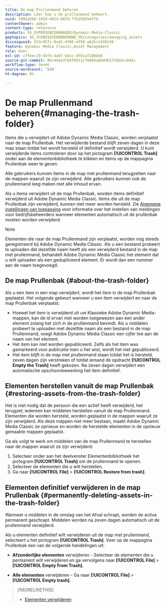 ```yaml
---
title: De map Prullenmand beheren
description: Leer hoe u de prullenmand beheert.
uuid: 3992a5b8-1919-4924-b07d-7fb25565effd
contentOwner: admin
content-type: reference
products: SG_EXPERIENCEMANAGER/Dynamic-Media-Classic
geptopics: SG_SCENESEVENONDEMAND_PK/categories/managing_assets
discoiquuid: 553c95fc-0a41-4f06-af50-a62bc1438149
feature: Dynamic Media Classic,Asset Management
role: User
exl-id: cffeec19-43fd-4a97-bdcc-df81af108ddd
source-git-commit: 8bc49ae3704f0551c70d68a0ddd63725bdcc645c
workflow-type: tm+mt
source-wordcount: '534'
ht-degree: 0%

---
```


# De map Prullenmand beheren{#managing-the-trash-folder}

Items die u verwijdert uit Adobe Dynamic Media Classic, worden verplaatst naar de map Prullenbak. Het verwijderde bestand blijft zeven dagen in deze map staan totdat het wordt hersteld of definitief wordt verwijderd. U kunt verwijderde items controleren door op het pictogram **[!UICONTROL Trash]** onder aan de elementenbibliotheek te klikken en items op de mappagina Prullenbak weer te geven.

Alle gebruikers kunnen items in de map met prullenmand terugzetten naar de mappen waaruit ze zijn verwijderd. Alle gebruikers kunnen ook de prullenmand leeg maken met alle inhoud ervan.

Als u items verwijdert uit de map Prullenbak, worden items definitief verwijderd uit Adobe Dynamic Media Classic. items die uit de map Prullenbak zijn verwijderd, kunnen niet meer worden hersteld. Zie [Algemene instellingen van toepassing](application-setup.md#general_settings) voor informatie over het instellen van meldingen voor bedrijfsbeheerders wanneer elementen automatisch uit de prullenbak moeten worden verwijderd.

>[!NOTE]
>
>Elementen die naar de map Prullenmand zijn verplaatst, worden nog steeds geregistreerd bij Adobe Dynamic Media Classic. Als u een bestand probeert te uploaden dat dezelfde naam heeft als een verwijderd bestand in de map met prullenmand, behandelt Adobe Dynamic Media Classic het element dat u wilt uploaden als een gedupliceerd element. Er wordt dan een nummer aan de naam toegevoegd.

## De map Prullenbak {#about-the-trash-folder}

Als u een item in een map verwijdert, wordt het item in de map Prullenbak geplaatst. Het volgende gebeurt wanneer u een item verwijdert en naar de map Prullenbak verplaatst:

* Hoewel het item is verwijderd uit uw Klassieke Adobe Dynamic Media-mappen, kan de id ervan niet worden toegewezen aan een ander element zolang het zich in de prullenmand bevindt. Als u middelen probeert te uploaden met dezelfde naam als een bestand in de map Prullenmand, voegt Adobe Dynamic Media Classic een cijfer toe aan de naam van het element.
* Het item kan niet worden gepubliceerd. Zelfs als het item was gemarkeerd voor publicatie toen u het wist, wordt het niet gepubliceerd.
* Het item blijft in de map met prullenmand staan totdat het is hersteld, zeven dagen zijn verstreken of totdat iemand de opdracht **[!UICONTROL Empty the Trash]** heeft gekozen. Na zeven dagen verwijdert een automatische opschoonbewerking het item definitief.

## Elementen herstellen vanuit de map Prullenbak {#restoring-assets-from-the-trash-folder}

Het is niet nodig dat de persoon die een actief heeft verwijderd, het terugzet; iedereen kan middelen herstellen vanuit de map Prullenmand. Elementen die worden hersteld, worden geplaatst in de mappen waaruit ze zijn verwijderd. Als deze mappen niet meer bestaan, maakt Adobe Dynamic Media Classic ze opnieuw en worden de herstelde elementen in de opnieuw gemaakte mappen geplaatst.

Ga als volgt te werk om middelen van de map Prullenmand te herstellen naar de mappen waaruit ze zijn verwijderd:

1. Selecteer onder aan het deelvenster Elementenbibliotheek het pictogram **[!UICONTROL Trash]** om de prullenmand te openen.
1. Selecteer de elementen die u wilt herstellen.
1. Ga naar **[!UICONTROL File]** > **[!UICONTROL Restore from trash]**.

## Elementen definitief verwijderen in de map Prullenbak {#permanently-deleting-assets-in-the-trash-folder}

Wanneer u middelen in de omslag van het Afval schrapt, worden de activa permanent geschrapt. Middelen worden na zeven dagen automatisch uit de prullenmand verwijderd.

Als u elementen definitief wilt verwijderen uit de map met prullenmand, selecteert u het pictogram **[!UICONTROL Trash]**. Voer op de mappagina Prullenbak een van de volgende handelingen uit:

* **Afzonderlijke elementen**  verwijderen - Selecteer de elementen die u permanent wilt verwijderen en ga vervolgens naar  **[!UICONTROL File]** >  **[!UICONTROL Empty From Trash]**.

* **Alle elementen**  verwijderen - Ga naar  **[!UICONTROL File]** >  **[!UICONTROL Empty trash]**.

>[!MORELIKETHIS]
>
>* [Elementen verwijderen](moving-renaming-deleting-assets.md#delete_assets)

